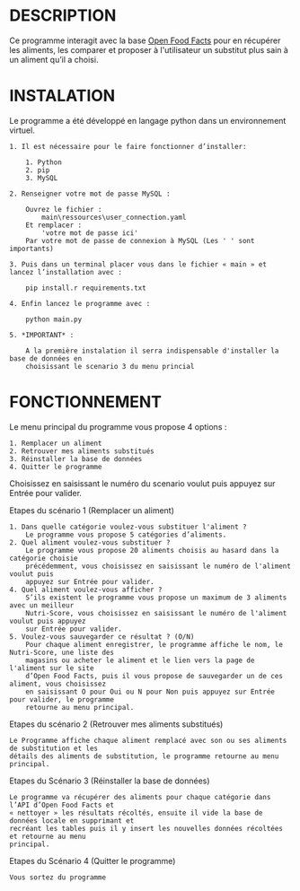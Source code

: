 DESCRIPTION
============
Ce programme interagit avec la base [Open Food Facts](https://fr.openfoodfacts.org/) pour en récupérer les aliments, les
comparer et proposer à l'utilisateur un substitut plus sain à un aliment qu’il a choisi.

INSTALATION
============
Le programme a été développé en langage python dans un environnement virtuel.

	1. Il est nécessaire pour le faire fonctionner d’installer:

		1. Python
		2. pip
		3. MySQL

	2. Renseigner votre mot de passe MySQL :

		Ouvrez le fichier :
			main\ressources\user_connection.yaml 
		Et remplacer :
			'votre mot de passe ici'
		Par votre mot de passe de connexion à MySQL (Les ' ' sont importants)

	3. Puis dans un terminal placer vous dans le fichier « main » et lancez l’installation avec :

		pip install.r requirements.txt

	4. Enfin lancez le programme avec :

		python main.py

	5. *IMPORTANT* :

    	A la première instalation il serra indispensable d'installer la base de données en
    	choisissant le scenario 3 du menu princial

FONCTIONNEMENT
===============
Le menu principal du programme vous propose 4 options :

	1. Remplacer un aliment
	2. Retrouver mes aliments substitués
	3. Réinstaller la base de données
	4. Quitter le programme

Choisissez en saisissant le numéro du scenario voulut puis appuyez sur Entrée pour valider.

Etapes du scénario 1 (Remplacer un aliment)

	1. Dans quelle catégorie voulez-vous substituer l'aliment ?
		Le programme vous propose 5 catégories d’aliments.
	2. Quel aliment voulez-vous substituer ?
		Le programme vous propose 20 aliments choisis au hasard dans la catégorie choisie 
		précédemment, vous choisissez en saisissant le numéro de l'aliment voulut puis 
		appuyez sur Entrée pour valider.
	4. Quel aliment voulez-vous afficher ?
		S’ils existent le programme vous propose un maximum de 3 aliments avec un meilleur 
		Nutri-Score, vous choisissez en saisissant le numéro de l'aliment voulut puis appuyez
		sur Entrée pour valider.
	5. Voulez-vous sauvegarder ce résultat ? (O/N)
		Pour chaque aliment enregistrer, le programme affiche le nom, le Nutri-Score, une liste des
		magasins ou acheter le aliment et le lien vers la page de l'aliment sur le site 
		d’Open Food Facts, puis il vous propose de sauvegarder un de ces aliment, vous choisissez 
		en saisissant O pour Oui ou N pour Non puis appuyez sur Entrée pour valider, le programme 
		retourne au menu principal.

Etapes du scénario 2 (Retrouver mes aliments substitués)

	Le Programme affiche chaque aliment remplacé avec son ou ses aliments de substitution et les 
	détails des aliments de substitution, le programme retourne au menu principal.

Etapes du Scénario 3 (Réinstaller la base de données)

	Le programme va récupérer des aliments pour chaque catégorie dans l’API d’Open Food Facts et
	« nettoyer » les résultats récoltés, ensuite il vide la base de données locale en supprimant et
	recréant les tables puis il y insert les nouvelles données récoltées et retourne au menu
	principal.

Etapes du Scénario 4 (Quitter le programme)

	Vous sortez du programme
